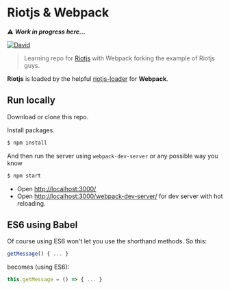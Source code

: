 # Riotjs & Webpack

:warning: ***Work in progress here...***  

[![David](https://img.shields.io/david/dev/LasaleFamine/try-riotjs-webpack.svg)](https://github.com/LasaleFamine/try-riotjs-webpack)

> Learning repo for [Riotjs](http://riotjs.com) with Webpack forking the example of Riotjs guys.  

**Riotjs** is loaded by the helpful [riotjs-loader](https://github.com/esnunes/riotjs-loader) for **Webpack**.

## Run locally

Download or clone this repo.

Install packages.

```bash
$ npm install
```
And then run the server using `webpack-dev-server` or any possible way you know

```bash
$ npm start
```

- Open [http://localhost:3000/](http://localhost:3000/)
- Open [http://localhost:3000/webpack-dev-server/](http://localhost:3000/webpack-dev-server/) for dev server with hot reloading.

## ES6 using Babel

Of course using ES6 won't let you use the shorthand methods.
So this:

```js
getMessage() { ... }
```

becomes (using ES6):

```js
this.getMessage = () => { ... }
```
